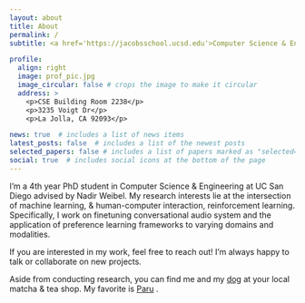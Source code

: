 ```yaml
---
layout: about
title: About
permalink: /
subtitle: <a href='https://jacobsschool.ucsd.edu'>Computer Science & Engineering PhD at UC San Diego</a>

profile:
  align: right
  image: prof_pic.jpg
  image_circular: false # crops the image to make it circular
  address: >
    <p>CSE Building Room 2238</p>
    <p>3235 Voigt Dr</p>
    <p>La Jolla, CA 92093</p>

news: true  # includes a list of news items
latest_posts: false  # includes a list of the newest posts
selected_papers: false # includes a list of papers marked as "selected={true}"
social: true  # includes social icons at the bottom of the page
---
```


I’m a 4th year PhD student in Computer Science & Engineering at UC San Diego advised by Nadir Weibel. My research interests lie at the intersection of machine learning, & human-computer interaction, reinforcement learning. Specifically, I work on finetuning conversational audio system and the application of preference learning frameworks to varying domains and modalities.

If you are interested in my work, feel free to reach out! I’m always happy to talk or collaborate on new projects.

Aside from conducting research, you can find me and my <a href="https://imgur.com/a/i9Ivp6w">dog</a> at your local matcha & tea shop. My favorite is <a href="https://paruteabar.com/">Paru</a> .